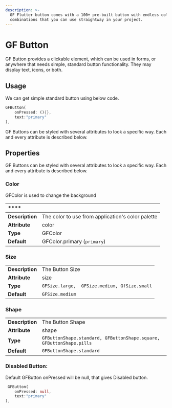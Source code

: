 ```yaml
---
description: >-
  GF Flutter button comes with a 100+ pre-built button with endless color
  combinations that you can use straightway in your project.
---
```


# GF Button

GF Button provides a clickable element, which can be used in forms, or anywhere that needs simple, standard button functionality. They may display text, icons, or both.

## Usage

We can get simple standard button using below code.

```dart
GFButton(
    onPressed: (){},
    text:"primary"
),
```

GF Buttons can be styled with several attributes to look a specific way. Each and every attribute is described below.

## Properties 

GF Buttons can be styled with several attributes to look a specific way. Each and every attribute is described below.

### Color 

GFColor is used to change the background

| \*\*\*\* |  |
| :--- | :--- |
| **Description** | The color to use from application's color palette  |
| **Attribute** | color |
| **Type** | GFColor |
| **Default** | GFColor.primary  \(`primary`\) |

### Size

|  |  |
| :--- | :--- |
| **Description** |     The Button Size                                         |
| **Attribute** |     size |
| **Type** |  `GFSize.large,  GFSize.medium, GfSize.small` |
| **Default** |  `GFSize.medium` |

### Shape

|  |  |
| :--- | :--- |
| **Description** |              The Button Shape                                               |
| **Attribute** |              shape |
| **Type** |       `GFButtonShape.standard, GFButtonShape.square, GFButtonShape.pills` |
| **Default** |       `GFButtonShape.standard` |

### Disabled Button:

Default GFButton onPressed will be null, that gives Disabled button.

```dart
 GFButton(
    onPressed: null,
    text:"primary"
),
```



